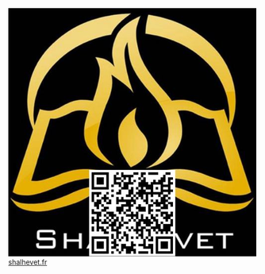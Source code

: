 <!DOCTYPE html>
<html lang="en">
<head>
    <meta charset="UTF-8">
    <meta http-equiv="X-UA-Compatible" content="IE=edge">
    <meta name="viewport" content="width=device-width, initial-scale=1.0">
    <title>shalhevet</title>
    <link rel="stylesheet" href="erev.css">
</head>
<body>
    <img src="./erev.jpg" alt="qr code">
    <br>
    <a href="https://www.shalhevet.fr/">shalhevet.fr</a>
</body>
</html>
